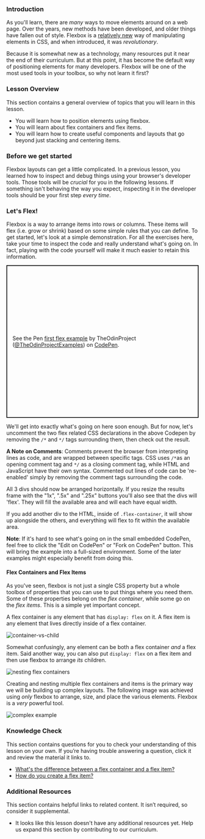 ### Introduction

As you'll learn, there are _many_ ways to move elements around on a web page. Over the years, new methods have been developed, and older things have fallen out of style. Flexbox is a [relatively new](https://medium.com/@BennyOgidan/history-of-css-grid-and-css-flexbox-658ae6cfe6d2) way of manipulating elements in CSS, and when introduced, it was _revolutionary_.

Because it is somewhat new as a technology, many resources put it near the end of their curriculum. But at this point, it has become the default way of positioning elements for many developers. Flexbox will be one of the most used tools in your toolbox, so why not learn it first?

### Lesson Overview

This section contains a general overview of topics that you will learn in this lesson.

- You will learn how to position elements using flexbox.
- You will learn about flex containers and flex items.
- You will learn how to create useful components and layouts that go beyond just stacking and centering items.

### Before we get started

Flexbox layouts can get a little complicated. In a previous lesson, you learned how to inspect and debug things using your browser's developer tools. Those tools will be _crucial_ for you in the following lessons. If something isn't behaving the way you expect, inspecting it in the developer tools should be your first step _every time_.

### Let's Flex!

Flexbox is a way to arrange items into rows or columns. These items will flex (i.e. grow or shrink) based on some simple rules that you can define. To get started, let's look at a simple demonstration. For all the exercises here, take your time to inspect the code and really understand what's going on. In fact, playing with the code yourself will make it much easier to retain this information.

<p class="codepen" data-height="400" data-default-tab="html,result" data-slug-hash="QWgNxrp" data-editable="true" data-user="TheOdinProjectExamples" style="height: 400px; box-sizing: border-box; display: flex; align-items: center; justify-content: center; border: 2px solid; margin: 1em 0; padding: 1em;">
  <span>See the Pen <a href="https://codepen.io/TheOdinProjectExamples/pen/QWgNxrp">
  first flex example</a> by TheOdinProject (<a href="https://codepen.io/TheOdinProjectExamples">@TheOdinProjectExamples</a>)
  on <a href="https://codepen.io">CodePen</a>.</span>
</p>
<script async src="https://cpwebassets.codepen.io/assets/embed/ei.js"></script>

We'll get into exactly what's going on here soon enough. But for now, let's uncomment the two flex related CSS declarations in the above Codepen by removing the `/*` and `*/` tags surrounding them, then check out the result.

<div class="gold-border" markdown="1">

**A Note on Comments**: Comments prevent the browser from interpreting lines as code, and are wrapped between specific tags. CSS uses `/*`as an opening comment tag and `*/` as a closing comment tag, while HTML and JavaScript have their own syntax. Commented out lines of code can be 're-enabled' simply by removing the comment tags surrounding the code.

</div>

All 3 divs should now be arranged horizontally. If you resize the results frame with the "1x", ".5x" and ".25x" buttons you'll also see that the divs will 'flex'. They will fill the available area and will each have equal width.

If you add another div to the HTML, inside of `.flex-container`, it will show up alongside the others, and everything will flex to fit within the available area.


<div class="gold-border" markdown="1">

**Note**: If it's hard to see what's going on in the small embedded CodePen, feel free to click the "Edit on CodePen" or "Fork on CodePen" button. This will bring the example into a full-sized environment. Some of the later examples might especially benefit from doing this.

</div>

#### Flex Containers and Flex Items

As you've seen, flexbox is not just a single CSS property but a whole toolbox of properties that you can use to put things where you need them. Some of these properties belong on the _flex container_, while some go on the _flex items_. This is a simple yet important concept.

<span id="flex-container-item-knowledge-check">A flex container is any element that has `display: flex` on it. A flex item is any element that lives directly inside of a flex container.</span>

<span id="how-to-create-flex-item-knowledge-check">![container-vs-child](https://cdn.statically.io/gh/TheOdinProject/curriculum/495704c6eb6bf33bc927534f231533a82b27b2ac/html_css/v2/foundations/flexbox/imgs/03.png)</span>

Somewhat confusingly, any element can be both a flex container _and_ a flex item. Said another way, you can also put `display: flex` on a flex item and then use flexbox to arrange _its_ children.

![nesting flex containers](https://cdn.statically.io/gh/TheOdinProject/curriculum/495704c6eb6bf33bc927534f231533a82b27b2ac/html_css/v2/foundations/flexbox/imgs/04.png)

Creating and nesting multiple flex containers and items is the primary way we will be building up complex layouts. The following image was achieved using _only_ flexbox to arrange, size, and place the various elements. Flexbox is a _very_ powerful tool.

![complex example](https://cdn.statically.io/gh/TheOdinProject/curriculum/495704c6eb6bf33bc927534f231533a82b27b2ac/html_css/v2/foundations/flexbox/imgs/05.png)

### Knowledge Check

This section contains questions for you to check your understanding of this lesson on your own. If you’re having trouble answering a question, click it and review the material it links to.

- <a class="knowledge-check-link" href="#flex-container-item-knowledge-check">What's the difference between a flex container and a flex item?</a>
- <a class="knowledge-check-link" href="#how-to-create-flex-item-knowledge-check">How do you create a flex item?</a>

### Additional Resources

This section contains helpful links to related content. It isn’t required, so consider it supplemental.

*   It looks like this lesson doesn't have any additional resources yet. Help us expand this section by contributing to our curriculum.